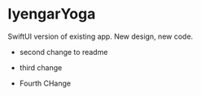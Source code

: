 # IyengarYoga
SwiftUI version of existing app. New design, new code.


- second change to readme
- third change

- Fourth CHange
